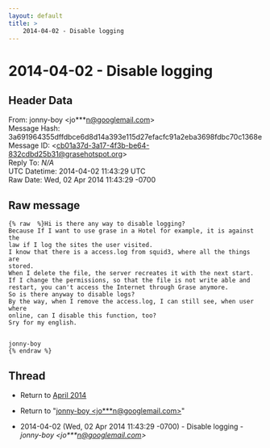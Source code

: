 ```yaml
---
layout: default
title: >
    2014-04-02 - Disable logging
---
```


# 2014-04-02 - Disable logging

## Header Data

From: jonny-boy \<jo***n@googlemail.com\><br>
Message Hash: 3a691964355dffdbce6d8d14a393e115d27efacfc91a2eba3698fdbc70c1368e<br>
Message ID: \<cb01a37d-3a17-4f3b-be64-832cdbd25b31@grasehotspot.org\><br>
Reply To: _N/A_<br>
UTC Datetime: 2014-04-02 11:43:29 UTC<br>
Raw Date: Wed, 02 Apr 2014 11:43:29 -0700<br>

## Raw message

```
{% raw  %}Hi is there any way to disable logging?
Because If I want to use grase in a Hotel for example, it is against the 
law if I log the sites the user visited.
I know that there is a access.log from squid3, where all the things are 
stored.
When I delete the file, the server recreates it with the next start. 
If I change the permissions, so that the file is not write able and 
restart, you can't access the Internet through Grase anymore.
So is there anyway to disable logs?
By the way, when I remove the access.log, I can still see, when user where 
online, can I disable this function, too?
Sry for my english.


jonny-boy
{% endraw %}
```

## Thread

+ Return to [April 2014](/archive/2014/04)

+ Return to "[jonny-boy <jo***n<span>@</span>googlemail.com>](/authors/jo___n_at_googlemail_com)"

+ 2014-04-02 (Wed, 02 Apr 2014 11:43:29 -0700) - Disable logging - _jonny-boy \<jo***n@googlemail.com\>_

